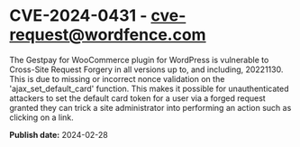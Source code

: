 # CVE-2024-0431 - cve-request@wordfence.com

The Gestpay for WooCommerce plugin for WordPress is vulnerable to Cross-Site Request Forgery in all versions up to, and including, 20221130. This is due to missing or incorrect nonce validation on the 'ajax_set_default_card' function. This makes it possible for unauthenticated attackers to set the default card token for a user via a forged request granted they can trick a site administrator into performing an action such as clicking on a link.

**Publish date:** 2024-02-28
